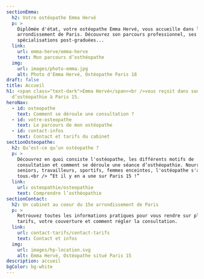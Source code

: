 ```yaml
---
sectionEmma:
  h2: Votre ostéopathe Emma Hervé
  p: >
    Diplômée d'état, votre ostéopathe Emma Hervé, vous accueille dans le 15ème
    arrondissement de Paris. Découvrez son parcours professionnel, ses
    spécialisations post-graduées...
  link:
    url: emma-herve/emma-herve
    text: Mon parcours d’osthéopathe
  img:
    url: images/photo-emma.jpg
    alt: Photo d'Emma Hervé, Ostéopathe Paris 18
draft: false
title: Accueil
h1: <span class="text-dark">Emma Hervé</span><br />vous reçoit dans son cabinet
  d’ostéopathie à Paris 15.
heroNav:
  - id: osteopathe
    text: Comment se déroule une consultation ?
  - id: votre-osteopathe
    text: Le parcours de mon ostéopathe
  - id: contact-infos
    text: Contact et tarifs du cabinet
sectionOsteopathe:
  h2: Qu’est-ce qu’un ostéopathe ?
  p: >
    Découvrez en quoi consiste l'ostéopathe, les différents motifs de
    consultation et comment se déroule une séance d’osthéopathie. Nourrissons,
    seniors, travailleurs, sportifs, femmes enceintes, l'ostéopathe s'adresse à
    tous.<br /> “Et il y en a une sur Paris 15 !”
  link:
    url: osteopathie/osteopathie
    text: Comprendre l’osthéopathie
sectionContact:
  h2: Un cabinet au coeur du 15e arrondissement de Paris
  p: >
    Retrouvez toutes les informations pratiques pour vous rendre sur place, les
    tarifs, votre couverture et comment régler la consultation.
  link:
    url: contact-tarifs/contact-tarifs
    text: Contact et infos
  img:
    url: images/hp-location.svg
    alt: Emma Hervé, Ostéopathe situé Paris 15
description: accueil
bgColor: bg-white
---
```

